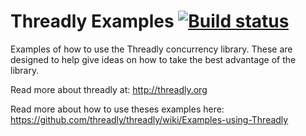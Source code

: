 Threadly Examples [![Build status](https://badge.buildkite.com/c86c68ddd1940023867e005720adb26bed5e178599e5c2d188.svg)](https://buildkite.com/threadly/threadly-examples)
=================

Examples of how to use the Threadly concurrency library.  These are designed to help give ideas on how to take the best advantage of the library.

Read more about threadly at: http://threadly.org

Read more about how to use theses examples here: https://github.com/threadly/threadly/wiki/Examples-using-Threadly
